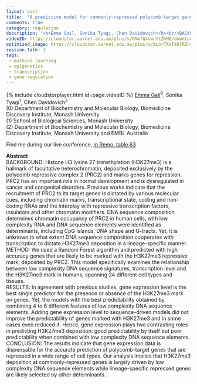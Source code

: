 ```yaml
---
layout: post
title:  "A predictive model for commonly-repressed polycomb-target genes dissects DNA sequence from gene expression"
comments: true
category: regulation
description: "<b>Emma Gail, Sonika Tyagi, Chen Davidovich</b><br/>BACKGROUND: Histone H3 lysine 27 trimethylation (H..."
videoID: https://cloudstor.aarnet.edu.au/plus/s/RNmfQ4uwnYtZhME/download
optimized_image: https://cloudstor.aarnet.edu.au/plus/s/mLorTXsI40lRZht/download
session_talk: 1
tags:
 - machine learning
 - epigenetics
 - transcription
 - gene regulation
---
```

{% include cloudstorplayer.html id=page.videoID %}
<u>Emma Gail</u><sup>0</sup>, Sonika Tyagi<sup>1</sup>, Chen Davidovich<sup>2</sup><br/>
\(0\) Department of Biochemistry and Molecular Biology, Biomedicine Discovery Institute, Monash University<br/>
\(1\) School of Biological Sciences, Monash University<br/>
\(2\) Department of Biochemistry and Molecular Biology, Biomedicine Discovery Institute, Monash University and EMBL Australia

Find me during our live conference, [in Remo, table 63](https://remo.co)

<b>Abstract</b><br/>
BACKGROUND: Histone H3 lysine 27 trimethylation \(H3K27me3\) is a hallmark of facultative heterochromatin, deposited exclusively by the polycomb repressive complex 2 \(PRC2\) and marks genes for repression. PRC2 has an important role in normal development and is dysregulated in cancer and congenital disorders. Previous works indicate that the recruitment of PRC2 to its target genes is dictated by various molecular cues, including chromatin marks, transcriptional state, coding and non-coding RNAs and the interplay with repressive transcription factors, insulators and other chromatin modifiers. DNA sequence composition determines chromatin occupancy of PRC2 in human cells, with low complexity RNA and DNA sequence elements were identified as determinants, including CpG islands, DNA shape and G-tracts. Yet, it is unknown to what extent DNA sequence composition cooperates with transcription to dictate H3K27me3 deposition in a lineage-specific manner.<br/>METHOD: We used a Random Forest algorithm and predicted with high accuracy genes that are likely to be marked with the H3K27me3 repressive mark, deposited by PRC2. This model specifically examines the relationship between low complexity DNA sequence signatures, transcription level and the H3K27me3 mark in humans, spanning 24 different cell types and tissues. <br/>RESULTS: In agreement with previous studies, gene expression level is the best single predictor for the presence or absence of the H3K27me3 mark on genes. Yet, the models with the best predictability obtained by combining 4 to 6 different features of low complexity DNA sequence elements. Adding gene expression level to sequence-driven models did not improve the predictability of genes marked with H3K27me3 and in some cases even reduced it. Hence, gene expression plays two contrasting roles in predicting H3K27me3 deposition: good predictability by itself but poor predictability when combined with low complexity DNA sequence elements. <br/>CONCLUSION: The results indicate that gene expression data is dispensable for the accurate prediction of polycomb-target genes that are repressed in a wide range of cell types. Our analysis implies that H3K27me3 deposition at commonly-repressed genes is largely driven by low complexity DNA sequence elements while lineage-specific repressed genes are likely selected by other determinants.
